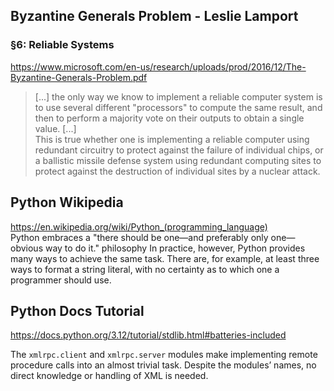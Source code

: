 ## Byzantine Generals Problem - Leslie Lamport
### §6: Reliable Systems
https://www.microsoft.com/en-us/research/uploads/prod/2016/12/The-Byzantine-Generals-Problem.pdf
> [...] the only way we know to implement a reliable computer system is to use several different "processors" to compute the same result, and then to perform a majority vote on their outputs to obtain a single value. [...] \
This is true whether one is implementing a reliable computer using redundant circuitry to protect against the failure of individual chips, or a ballistic missile defense system using redundant computing sites to protect against the destruction of individual sites by a nuclear attack.

## Python Wikipedia
https://en.wikipedia.org/wiki/Python_(programming_language) \
Python embraces a "there should be one—and preferably only one—obvious way to do it." philosophy
In practice, however, Python provides many ways to achieve the same task. There are, for example, at least three ways to format a string literal, with no certainty as to which one a programmer should use.

## Python Docs Tutorial
https://docs.python.org/3.12/tutorial/stdlib.html#batteries-included

The `xmlrpc.client` and `xmlrpc.server` modules make implementing remote procedure calls into an almost trivial task. Despite the modules’ names, no direct knowledge or handling of XML is needed.